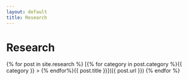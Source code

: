 ```yaml
---
layout: default
title: Research
---
```

# Research
{% for post in site.research %}
[{% for category in post.category %}{{ category }} > {% endfor%}{{ post.title }}]({{ post.url }})
{% endfor %}
